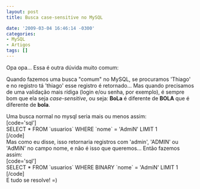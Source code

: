 ```yaml
---
layout: post
title: Busca case-sensitive no MySQL

date: '2009-03-04 16:46:14 -0300'
categories:
- MySQL
- Artigos
tags: []
---
```

<p>Opa opa... Essa é outra dúvida muito comum:</p>
<p>Quando fazemos uma busca "comum" no MySQL, se procuramos 'Thiago' e no registro tá 'thiago' esse registro é retornado... Mas quando precisamos de uma validação mais rídiga (login e/ou senha, por exemplo), é sempre bom que ela seja <em>case-sensitive</em>, ou seja: <strong>BoLa</strong> é diferente de <strong>BOLA</strong> que é diferente de <strong>bola</strong>.</p>
<p>Uma busca normal no mysql seria mais ou menos assim:<br />
[code='sql']<br />
SELECT * FROM `usuarios` WHERE `nome` = 'AdmiN' LIMIT 1<br />
[/code]<br />
Mas como eu disse, isso retornaria registros com 'admin', 'ADMIN' ou 'AdMiN' no campo nome, e não é isso que queremos... Então fazemos assim:<br />
[code='sql']<br />
SELECT * FROM `usuarios` WHERE BINARY `nome` = 'AdmiN' LIMIT 1<br />
[/code]<br />
E tudo se resolve! =)</p>
